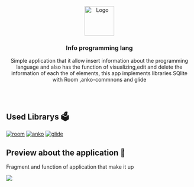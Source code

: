 <div align="center">
  
  <img src="https://i.postimg.cc/9FPTgLfX/iconApp.png" alt="Logo" width="80" height="80">

<h3 align="center">Info programming lang</h3>

<p align="center">
 Simple application that it allow  insert information about the programming language and also has the function of visualizing,edit and delete the  information of each the of elements, this app implements libraries  SQlite with Room  ,anko-commnons  and glide <br> 
    <br />
 
  </p>
</div>

<br>

## Used Librarys :ballot_box:

[![room](https://img.shields.io/badge/room-2.4.2-brightgreen)](https://developer.android.com/training/data-storage/room?hl=es-419)
[![anko](https://img.shields.io/badge/anko--commons-0.10.8-blue)](https://github.com/Kotlin/anko)
[![glide](https://img.shields.io/badge/glide-4.13.2-orange)](https://github.com/bumptech/glide)



## Preview about the application :eyes:

 Fragment and function of application that make it up

![](https://i.postimg.cc/6QrpPMsh/app-lang-pragramning.png)

